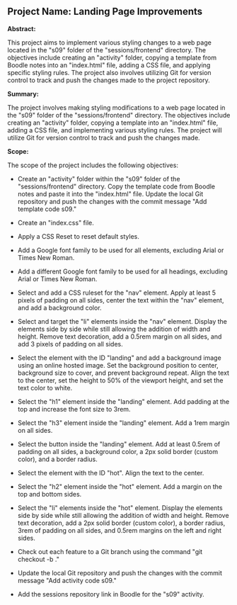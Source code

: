 ## Project Name: Landing Page Improvements

**Abstract:**

This project aims to implement various styling changes to a web page located in the "s09" folder of the "sessions/frontend" directory. The objectives include creating an "activity" folder, copying a template from Boodle notes into an "index.html" file, adding a CSS file, and applying specific styling rules. The project also involves utilizing Git for version control to track and push the changes made to the project repository.

**Summary:**

The project involves making styling modifications to a web page located in the "s09" folder of the "sessions/frontend" directory. The objectives include creating an "activity" folder, copying a template into an "index.html" file, adding a CSS file, and implementing various styling rules. The project will utilize Git for version control to track and push the changes made.

**Scope:**

The scope of the project includes the following objectives:

- Create an "activity" folder within the "s09" folder of the "sessions/frontend" directory. Copy the template code from Boodle notes and paste it into the "index.html" file. Update the local Git repository and push the changes with the commit message "Add template code s09."

- Create an "index.css" file.

- Apply a CSS Reset to reset default styles.

- Add a Google font family to be used for all elements, excluding Arial or Times New Roman.

- Add a different Google font family to be used for all headings, excluding Arial or Times New Roman.

- Select and add a CSS ruleset for the "nav" element. Apply at least 5 pixels of padding on all sides, center the text within the "nav" element, and add a background color.

- Select and target the "li" elements inside the "nav" element. Display the elements side by side while still allowing the addition of width and height. Remove text decoration, add a 0.5rem margin on all sides, and add 3 pixels of padding on all sides.

- Select the element with the ID "landing" and add a background image using an online hosted image. Set the background position to center, background size to cover, and prevent background repeat. Align the text to the center, set the height to 50% of the viewport height, and set the text color to white.

- Select the "h1" element inside the "landing" element. Add padding at the top and increase the font size to 3rem.

- Select the "h3" element inside the "landing" element. Add a 1rem margin on all sides.

- Select the button inside the "landing" element. Add at least 0.5rem of padding on all sides, a background color, a 2px solid border (custom color), and a border radius.

- Select the element with the ID "hot". Align the text to the center.

- Select the "h2" element inside the "hot" element. Add a margin on the top and bottom sides.

- Select the "li" elements inside the "hot" element. Display the elements side by side while still allowing the addition of width and height. Remove text decoration, add a 2px solid border (custom color), a border radius, 3rem of padding on all sides, and 0.5rem margins on the left and right sides.

- Check out each feature to a Git branch using the command "git checkout -b <branchName>."

- Update the local Git repository and push the changes with the commit message "Add activity code s09."

- Add the sessions repository link in Boodle for the "s09" activity.

